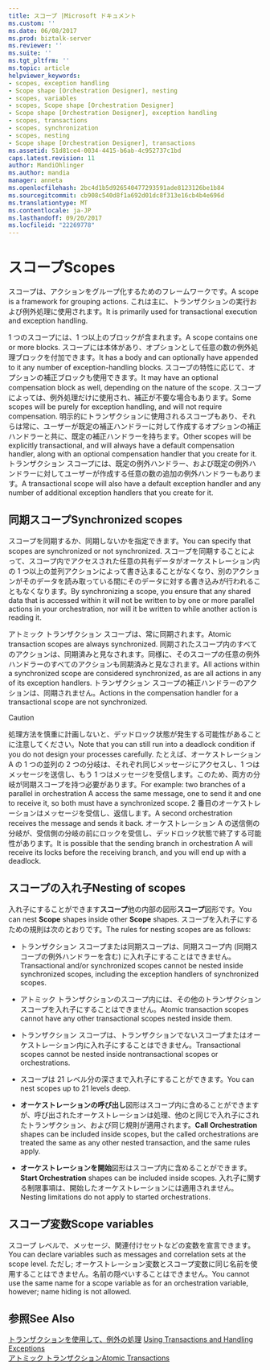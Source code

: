```yaml
---
title: スコープ |Microsoft ドキュメント
ms.custom: ''
ms.date: 06/08/2017
ms.prod: biztalk-server
ms.reviewer: ''
ms.suite: ''
ms.tgt_pltfrm: ''
ms.topic: article
helpviewer_keywords:
- scopes, exception handling
- Scope shape [Orchestration Designer], nesting
- scopes, variables
- scopes, Scope shape [Orchestration Designer]
- Scope shape [Orchestration Designer], exception handling
- scopes, transactions
- scopes, synchronization
- scopes, nesting
- Scope shape [Orchestration Designer], transactions
ms.assetid: 51d81ce4-0034-4415-b6ab-4c952737c1bd
caps.latest.revision: 11
author: MandiOhlinger
ms.author: mandia
manager: anneta
ms.openlocfilehash: 2bc4d1b5d926540477293591ade8123126be1b84
ms.sourcegitcommit: cb908c540d8f1a692d01dc8f313e16cb4b4e696d
ms.translationtype: MT
ms.contentlocale: ja-JP
ms.lasthandoff: 09/20/2017
ms.locfileid: "22269778"
---
```

# <a name="scopes"></a><span data-ttu-id="9b4f2-102">スコープ</span><span class="sxs-lookup"><span data-stu-id="9b4f2-102">Scopes</span></span>
<span data-ttu-id="9b4f2-103">スコープは、アクションをグループ化するためのフレームワークです。</span><span class="sxs-lookup"><span data-stu-id="9b4f2-103">A scope is a framework for grouping actions.</span></span> <span data-ttu-id="9b4f2-104">これは主に、トランザクションの実行および例外処理に使用されます。</span><span class="sxs-lookup"><span data-stu-id="9b4f2-104">It is primarily used for transactional execution and exception handling.</span></span>  
  
 <span data-ttu-id="9b4f2-105">1 つのスコープには、1 つ以上のブロックが含まれます。</span><span class="sxs-lookup"><span data-stu-id="9b4f2-105">A scope contains one or more blocks.</span></span> <span data-ttu-id="9b4f2-106">スコープには本体があり、オプションとして任意の数の例外処理ブロックを付加できます。</span><span class="sxs-lookup"><span data-stu-id="9b4f2-106">It has a body and can optionally have appended to it any number of exception-handling blocks.</span></span> <span data-ttu-id="9b4f2-107">スコープの特性に応じて、オプションの補正ブロックも使用できます。</span><span class="sxs-lookup"><span data-stu-id="9b4f2-107">It may have an optional compensation block as well, depending on the nature of the scope.</span></span> <span data-ttu-id="9b4f2-108">スコープによっては、例外処理だけに使用され、補正が不要な場合もあります。</span><span class="sxs-lookup"><span data-stu-id="9b4f2-108">Some scopes will be purely for exception handling, and will not require compensation.</span></span> <span data-ttu-id="9b4f2-109">明示的にトランザクションに使用されるスコープもあり、それらは常に、ユーザーが既定の補正ハンドラーに対して作成するオプションの補正ハンドラーと共に、既定の補正ハンドラーを持ちます。</span><span class="sxs-lookup"><span data-stu-id="9b4f2-109">Other scopes will be explicitly transactional, and will always have a default compensation handler, along with an optional compensation handler that you create for it.</span></span> <span data-ttu-id="9b4f2-110">トランザクション スコープには、既定の例外ハンドラー、および既定の例外ハンドラーに対してユーザーが作成する任意の数の追加の例外ハンドラーもあります。</span><span class="sxs-lookup"><span data-stu-id="9b4f2-110">A transactional scope will also have a default exception handler and any number of additional exception handlers that you create for it.</span></span>  
  
## <a name="synchronized-scopes"></a><span data-ttu-id="9b4f2-111">同期スコープ</span><span class="sxs-lookup"><span data-stu-id="9b4f2-111">Synchronized scopes</span></span>  
 <span data-ttu-id="9b4f2-112">スコープを同期するか、同期しないかを指定できます。</span><span class="sxs-lookup"><span data-stu-id="9b4f2-112">You can specify that scopes are synchronized or not synchronized.</span></span> <span data-ttu-id="9b4f2-113">スコープを同期することによって、スコープ内でアクセスされた任意の共有データがオーケストレーション内の 1 つ以上の並列アクションによって書き込まることがなくなり、別のアクションがそのデータを読み取っている間にそのデータに対する書き込みが行われることもなくなります。</span><span class="sxs-lookup"><span data-stu-id="9b4f2-113">By synchronizing a scope, you ensure that any shared data that is accessed within it will not be written to by one or more parallel actions in your orchestration, nor will it be written to while another action is reading it.</span></span>  
  
 <span data-ttu-id="9b4f2-114">アトミック トランザクション スコープは、常に同期されます。</span><span class="sxs-lookup"><span data-stu-id="9b4f2-114">Atomic transaction scopes are always synchronized.</span></span> <span data-ttu-id="9b4f2-115">同期されたスコープ内のすべてのアクションは、同期済みと見なされます。同様に、そのスコープの任意の例外ハンドラーのすべてのアクションも同期済みと見なされます。</span><span class="sxs-lookup"><span data-stu-id="9b4f2-115">All actions within a synchronized scope are considered synchronized, as are all actions in any of its exception handlers.</span></span> <span data-ttu-id="9b4f2-116">トランザクション スコープの補正ハンドラーのアクションは、同期されません。</span><span class="sxs-lookup"><span data-stu-id="9b4f2-116">Actions in the compensation handler for a transactional scope are not synchronized.</span></span>  
  
> [!CAUTION]
>  <span data-ttu-id="9b4f2-117">処理方法を慎重に計画しないと、デッドロック状態が発生する可能性があることに注意してください。</span><span class="sxs-lookup"><span data-stu-id="9b4f2-117">Note that you can still run into a deadlock condition if you do not design your processes carefully.</span></span> <span data-ttu-id="9b4f2-118">たとえば、オーケストレーション A の 1 つの並列の 2 つの分岐は、それぞれ同じメッセージにアクセスし、1 つはメッセージを送信し、もう 1 つはメッセージを受信します。このため、両方の分岐が同期スコープを持つ必要があります。</span><span class="sxs-lookup"><span data-stu-id="9b4f2-118">For example: two branches of a parallel in orchestration A access the same message, one to send it and one to receive it, so both must have a synchronized scope.</span></span> <span data-ttu-id="9b4f2-119">2 番目のオーケストレーションはメッセージを受信し、返信します。</span><span class="sxs-lookup"><span data-stu-id="9b4f2-119">A second orchestration receives the message and sends it back.</span></span> <span data-ttu-id="9b4f2-120">オーケストレーション A の送信側の分岐が、受信側の分岐の前にロックを受信し、デッドロック状態で終了する可能性があります。</span><span class="sxs-lookup"><span data-stu-id="9b4f2-120">It is possible that the sending branch in orchestration A will receive its locks before the receiving branch, and you will end up with a deadlock.</span></span>  
  
## <a name="nesting-of-scopes"></a><span data-ttu-id="9b4f2-121">スコープの入れ子</span><span class="sxs-lookup"><span data-stu-id="9b4f2-121">Nesting of scopes</span></span>  
 <span data-ttu-id="9b4f2-122">入れ子にすることができます**スコープ**他の内部の図形**スコープ**図形です。</span><span class="sxs-lookup"><span data-stu-id="9b4f2-122">You can nest **Scope** shapes inside other **Scope** shapes.</span></span> <span data-ttu-id="9b4f2-123">スコープを入れ子にするための規則は次のとおりです。</span><span class="sxs-lookup"><span data-stu-id="9b4f2-123">The rules for nesting scopes are as follows:</span></span>  
  
-   <span data-ttu-id="9b4f2-124">トランザクション スコープまたは同期スコープは、同期スコープ内 (同期スコープの例外ハンドラーを含む) に入れ子にすることはできません。</span><span class="sxs-lookup"><span data-stu-id="9b4f2-124">Transactional and/or synchronized scopes cannot be nested inside synchronized scopes, including the exception handlers of synchronized scopes.</span></span>  
  
-   <span data-ttu-id="9b4f2-125">アトミック トランザクションのスコープ内には、その他のトランザクション スコープを入れ子にすることはできません。</span><span class="sxs-lookup"><span data-stu-id="9b4f2-125">Atomic transaction scopes cannot have any other transactional scopes nested inside them.</span></span>  
  
-   <span data-ttu-id="9b4f2-126">トランザクション スコープは、トランザクションでないスコープまたはオーケストレーション内に入れ子にすることはできません。</span><span class="sxs-lookup"><span data-stu-id="9b4f2-126">Transactional scopes cannot be nested inside nontransactional scopes or orchestrations.</span></span>  
  
-   <span data-ttu-id="9b4f2-127">スコープは 21 レベル分の深さまで入れ子にすることができます。</span><span class="sxs-lookup"><span data-stu-id="9b4f2-127">You can nest scopes up to 21 levels deep.</span></span>  
  
-   <span data-ttu-id="9b4f2-128">**オーケストレーションの呼び出し**図形はスコープ内に含めることができますが、呼び出されたオーケストレーションは処理、他のと同じで入れ子にされたトランザクション、および同じ規則が適用されます。</span><span class="sxs-lookup"><span data-stu-id="9b4f2-128">**Call Orchestration** shapes can be included inside scopes, but the called orchestrations are treated the same as any other nested transaction, and the same rules apply.</span></span>  
  
-   <span data-ttu-id="9b4f2-129">**オーケストレーションを開始**図形はスコープ内に含めることができます。</span><span class="sxs-lookup"><span data-stu-id="9b4f2-129">**Start Orchestration** shapes can be included inside scopes.</span></span> <span data-ttu-id="9b4f2-130">入れ子に関する制限事項は、開始したオーケストレーションには適用されません。</span><span class="sxs-lookup"><span data-stu-id="9b4f2-130">Nesting limitations do not apply to started orchestrations.</span></span>  
  
## <a name="scope-variables"></a><span data-ttu-id="9b4f2-131">スコープ変数</span><span class="sxs-lookup"><span data-stu-id="9b4f2-131">Scope variables</span></span>  
 <span data-ttu-id="9b4f2-132">スコープ レベルで、メッセージ、関連付けセットなどの変数を宣言できます。</span><span class="sxs-lookup"><span data-stu-id="9b4f2-132">You can declare variables such as messages and correlation sets at the scope level.</span></span> <span data-ttu-id="9b4f2-133">ただし; オーケストレーション変数とスコープ変数に同じ名前を使用することはできません。名前の隠ぺいすることはできません。</span><span class="sxs-lookup"><span data-stu-id="9b4f2-133">You cannot use the same name for a scope variable as for an orchestration variable, however; name hiding is not allowed.</span></span>  
  
## <a name="see-also"></a><span data-ttu-id="9b4f2-134">参照</span><span class="sxs-lookup"><span data-stu-id="9b4f2-134">See Also</span></span>  
 <span data-ttu-id="9b4f2-135">[トランザクションを使用して、例外の処理](../core/using-transactions-and-handling-exceptions.md) </span><span class="sxs-lookup"><span data-stu-id="9b4f2-135">[Using Transactions and Handling Exceptions](../core/using-transactions-and-handling-exceptions.md) </span></span>  
 [<span data-ttu-id="9b4f2-136">アトミック トランザクション</span><span class="sxs-lookup"><span data-stu-id="9b4f2-136">Atomic Transactions</span></span>](../core/atomic-transactions.md)